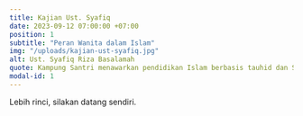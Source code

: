 ```yaml
---
title: Kajian Ust. Syafiq
date: 2023-09-12 07:00:00 +07:00
position: 1
subtitle: "Peran Wanita dalam Islam"
img: "/uploads/kajian-ust-syafiq.jpg"
alt: Ust. Syafiq Riza Basalamah
quote: Kampung Santri menawarkan pendidikan Islam berbasis tauhid dan Sunnah dengan sentuhan yang berbeda.
modal-id: 1
---
```

Lebih rinci, silakan datang sendiri.